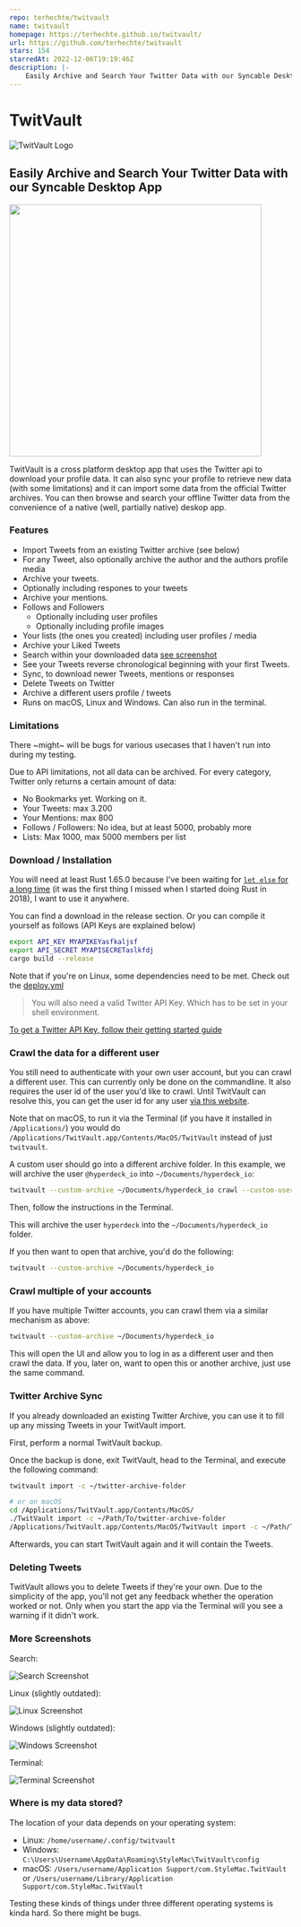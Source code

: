```yaml
---
repo: terhechte/twitvault
name: twitvault
homepage: https://terhechte.github.io/twitvault/
url: https://github.com/terhechte/twitvault
stars: 154
starredAt: 2022-12-06T19:19:46Z
description: |-
    Easily Archive and Search Your Twitter Data with our Syncable Desktop App
---
```


# TwitVault

![TwitVault Logo](media/logo.svg)

## Easily Archive and Search Your Twitter Data with our Syncable Desktop App

<img src="website/media/macos.jpg" width="450" />

TwitVault is a cross platform desktop app that uses the Twitter api to download
your profile data. It can also sync your profile to retrieve new data (with some limitations) and
it can import some data from the official Twitter archives. You can then browse and search
your offline Twitter data from the convenience of a native (well, partially native) deskop app.

### Features

- Import Tweets from an existing Twitter archive (see below)
- For any Tweet, also optionally archive the author and the authors profile media
- Archive your tweets.
- Optionally including respones to your tweets
- Archive your mentions.
- Follows and Followers
  - Optionally including user profiles
  - Optionally including profile images
- Your lists (the ones you created) including user profiles / media
- Archive your Liked Tweets
- Search within your downloaded data [see screenshot](media/search.jpg)
- See your Tweets reverse chronological beginning with your first Tweets.
- Sync, to download newer Tweets, mentions or responses
- Delete Tweets on Twitter
- Archive a different users profile / tweets
- Runs on macOS, Linux and Windows. Can also run in the terminal.

### Limitations

There ~might~ will be bugs for various usecases that I haven't run into during my testing.

Due to API limitations, not all data can be archived. For every category, Twitter only returns a certain amount of data:

- No Bookmarks yet. Working on it.
- Your Tweets: max 3.200
- Your Mentions: max 800
- Follows / Followers: No idea, but at least 5000, probably more
- Lists: Max 1000, max 5000 members per list

### Download / Installation

You will need at least Rust 1.65.0 because I've been waiting for [`let else` for a long time](https://rust-lang.github.io/rfcs/3137-let-else.html) (it was the first thing I missed when I started doing Rust in 2018), I want to use it anywhere.

You can find a download in the release section. Or you can compile it yourself as follows (API Keys are explained below)

``` sh
export API_KEY MYAPIKEYasfkaljsf
export API_SECRET MYAPISECRETaslkfdj
cargo build --release
```

Note that if you're on Linux, some dependencies need to be met. Check out the [deploy.yml](.github/workflows/deploy.yml)

> You will also need a valid Twitter API Key. Which has to be set in your shell environment.

[To get a Twitter API Key, follow their getting started guide](https://developer.twitter.com/en/docs/twitter-api/getting-started/about-twitter-api)

### Crawl the data for a different user

You still need to authenticate with your own user account, but you can crawl a different user. This can currently only be
done on the commandline. It also requires the user id of the user you'd like to crawl. Until TwitVault can resolve this, you
can get the user id for any user [via this website](https://tweeterid.com").

Note that on macOS, to run it via the Terminal (if you have it installed in `/Applications/`) you would do `/Applications/TwitVault.app/Contents/MacOS/TwitVault` instead of just `twitvault`.

A custom user should go into a different archive folder. In this example, we will archive the user `@hyperdeck_io` into `~/Documents/hyperdeck_io`:

``` sh
twitvault --custom-archive ~/Documents/hyperdeck_io crawl --custom-user 1263729774540849158
```

Then, follow the instructions in the Terminal.

This will archive the user `hyperdeck` into the `~/Documents/hyperdeck_io` folder.

If you then want to open that archive, you'd do the following:

``` sh
twitvault --custom-archive ~/Documents/hyperdeck_io
```

### Crawl multiple of your accounts

If you have multiple Twitter accounts, you can crawl them via a similar mechanism as above:

``` sh
twitvault --custom-archive ~/Documents/hyperdeck_io
```

This will open the UI and allow you to log in as a different user and then crawl the data. If you, later on, want to
open this or another archive, just use the same command.

### Twitter Archive Sync

If you already downloaded an existing Twitter Archive, you can use it to fill up any missing Tweets in your TwitVault import.

First, perform a normal TwitVault backup.

Once the backup is done, exit TwitVault, head to the Terminal, and execute the following command:

``` sh
twitvault import -c ~/twitter-archive-folder

# or on macOS
cd /Applications/TwitVault.app/Contents/MacOS/
./TwitVault import -c ~/Path/To/twitter-archive-folder
/Applications/TwitVault.app/Contents/MacOS/TwitVault import -c ~/Path/To/twitter-archive-folder
```

Afterwards, you can start TwitVault again and it will contain the Tweets.

### Deleting Tweets

TwitVault allows you to delete Tweets if they're your own. Due to the simplicity of the app, you'll not get any feedback whether
the operation worked or not. Only when you start the app via the Terminal will you see a warning if it didn't work.

### More Screenshots

Search:

![Search Screenshot](website/media/search.jpg)

Linux (slightly outdated):

![Linux Screenshot](website/media/linux.jpg)

Windows (slightly outdated):

![Windows Screenshot](website/media/windows.jpg)

Terminal:

![Terminal Screenshot](website/media/terminal.jpg)

### Where is my data stored?

The location of your data depends on your operating system:

- Linux: `/home/username/.config/twitvault`
- Windows: `C:\Users\Username\AppData\Roaming\StyleMac\TwitVault\config`
- macOS: `/Users/username/Application Support/com.StyleMac.TwitVault` or `/Users/username/Library/Application Support/com.StyleMac.TwitVault`

Testing these kinds of things under three different operating systems is kinda hard. So there might be bugs.

